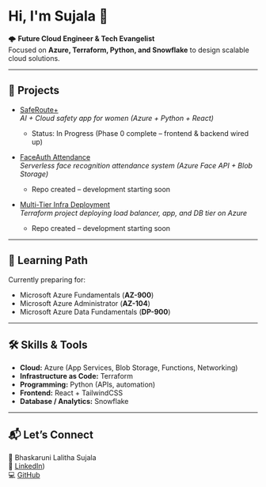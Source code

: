 # Hi, I'm Sujala 👋  

🌩️ **Future Cloud Engineer & Tech Evangelist**  
Focused on **Azure, Terraform, Python, and Snowflake** to design scalable cloud solutions.  

---

## 🚀 Projects  

- [SafeRoute+](https://github.com/lalitha-sujala/SafeRoutePlus)  
  *AI + Cloud safety app for women (Azure + Python + React)*  
  - Status: In Progress (Phase 0 complete – frontend & backend wired up)  

- [FaceAuth Attendance](https://github.com/lalitha-sujala/FaceAuth)  
  *Serverless face recognition attendance system (Azure Face API + Blob Storage)*  
  - Repo created – development starting soon  

- [Multi-Tier Infra Deployment](https://github.com/lalitha-sujala/MultiTierInfra)  
  *Terraform project deploying load balancer, app, and DB tier on Azure*  
  - Repo created – development starting soon  

---

## 📜 Learning Path  

Currently preparing for:  
- Microsoft Azure Fundamentals (**AZ-900**)  
- Microsoft Azure Administrator (**AZ-104**)  
- Microsoft Azure Data Fundamentals (**DP-900**)  

---

## 🛠️ Skills & Tools  

- **Cloud:** Azure (App Services, Blob Storage, Functions, Networking)  
- **Infrastructure as Code:** Terraform  
- **Programming:** Python (APIs, automation)  
- **Frontend:** React + TailwindCSS  
- **Database / Analytics:** Snowflake  

---


## 📬 Let’s Connect  

👤 Bhaskaruni Lalitha Sujala  
🔗 [LinkedIn](https://www.linkedin.com/in/lalitha-sujala-bhaskaruni-3a37572a7/))  
💻 [GitHub](https://github.com/sujala292005)  
